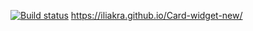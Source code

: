  [![Build status](https://ci.appveyor.com/api/projects/status/m2e8yy35ka5h4h7k?svg=true)](https://ci.appveyor.com/project/Ilya/card-widget-new)
 https://iliakra.github.io/Card-widget-new/